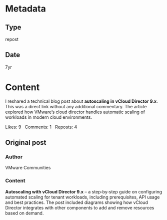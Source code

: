# Metadata

## Type

repost

## Date

7yr

# Content

I reshared a technical blog post about **autoscaling in vCloud Director 9.x**.  This was a direct link without any additional commentary.  The article explored how VMware’s cloud director handles automatic scaling of workloads in modern cloud environments.

Likes: 9   Comments: 1   Reposts: 4

## Original post

### Author

VMware Communities

### Content

**Autoscaling with vCloud Director 9.x** – a step‑by‑step guide on configuring automated scaling for tenant workloads, including prerequisites, API usage and best practices.  The post included diagrams showing how vCloud Director integrates with other components to add and remove resources based on demand.
